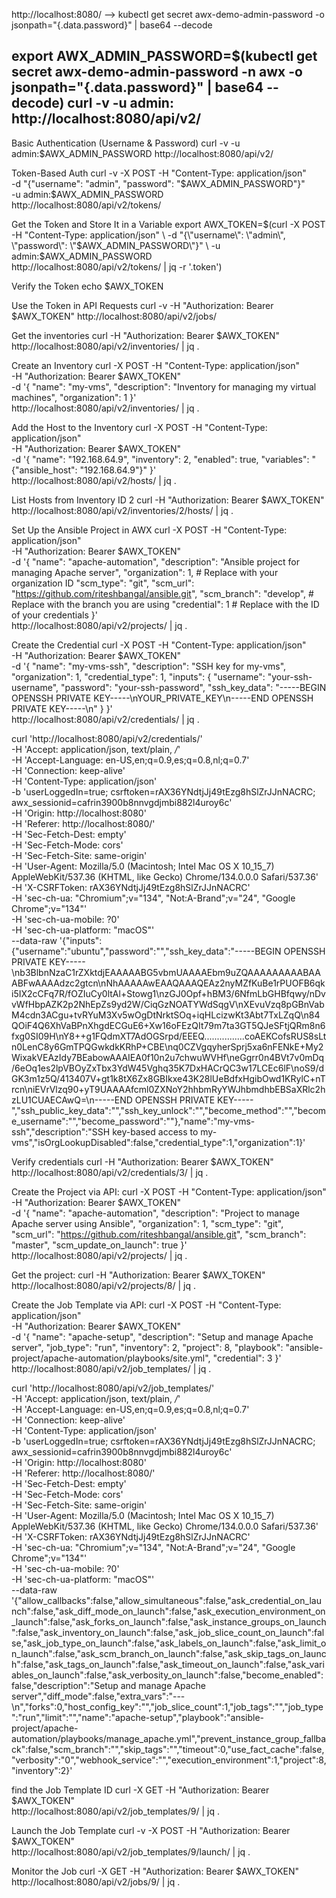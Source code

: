 
http://localhost:8080/ -->
 kubectl get secret awx-demo-admin-password -o jsonpath="{.data.password}" | base64 --decode

export AWX_ADMIN_PASSWORD=$(kubectl get secret awx-demo-admin-password -n awx -o jsonpath="{.data.password}" | base64 --decode)
curl -v -u admin:<pass> http://localhost:8080/api/v2/
----------------------------------

Basic Authentication (Username & Password)
curl -v -u admin:$AWX_ADMIN_PASSWORD http://localhost:8080/api/v2/

Token-Based Auth
curl -v -X POST -H "Content-Type: application/json" \
    -d "{\"username\": \"admin\", \"password\": \"$AWX_ADMIN_PASSWORD\"}" \
    -u admin:$AWX_ADMIN_PASSWORD \
    http://localhost:8080/api/v2/tokens/


Get the Token and Store It in a Variable
export AWX_TOKEN=$(curl -X POST -H "Content-Type: application/json" \
    -d "{\"username\": \"admin\", \"password\": \"$AWX_ADMIN_PASSWORD\"}" \
    -u admin:$AWX_ADMIN_PASSWORD \
    http://localhost:8080/api/v2/tokens/ | jq -r '.token')


Verify the Token
echo $AWX_TOKEN


Use the Token in API Requests
curl -v -H "Authorization: Bearer $AWX_TOKEN" http://localhost:8080/api/v2/jobs/

Get the inventories
curl -H "Authorization: Bearer $AWX_TOKEN" http://localhost:8080/api/v2/inventories/ | jq .

Create an Inventory 
curl -X POST -H "Content-Type: application/json" \
    -H "Authorization: Bearer $AWX_TOKEN" \
    -d '{
          "name": "my-vms",
          "description": "Inventory for managing my virtual machines",
          "organization": 1
        }' \
    http://localhost:8080/api/v2/inventories/ | jq .


Add the Host to the Inventory
curl -X POST -H "Content-Type: application/json" \
  -H "Authorization: Bearer $AWX_TOKEN" \
  -d '{
        "name": "192.168.64.9", 
        "inventory": 2, 
        "enabled": true, 
        "variables": "{\"ansible_host\": \"192.168.64.9\"}"
      }' \
  http://localhost:8080/api/v2/hosts/ | jq .

List Hosts from Inventory ID 2
curl -H "Authorization: Bearer $AWX_TOKEN" \
    http://localhost:8080/api/v2/inventories/2/hosts/ | jq .


Set Up the Ansible Project in AWX
curl -X POST -H "Content-Type: application/json" \
    -H "Authorization: Bearer $AWX_TOKEN" \
    -d '{
          "name": "apache-automation",
          "description": "Ansible project for managing Apache server",
          "organization": 1,  # Replace with your organization ID
          "scm_type": "git",
          "scm_url": "https://github.com/riteshbangal/ansible.git",
          "scm_branch": "develop",  # Replace with the branch you are using
          "credential": 1  # Replace with the ID of your credentials
        }' \
    http://localhost:8080/api/v2/projects/ | jq .



Create the Credential
curl -X POST -H "Content-Type: application/json" \
-H "Authorization: Bearer $AWX_TOKEN" \
-d '{
        "name": "my-vms-ssh",
        "description": "SSH key for my-vms",
        "organization": 1, 
        "credential_type": 1,
        "inputs": {
        "username": "your-ssh-username",
        "password": "your-ssh-password",
        "ssh_key_data": "-----BEGIN OPENSSH PRIVATE KEY-----\nYOUR_PRIVATE_KEY\n-----END OPENSSH PRIVATE KEY-----\n"
        }
    }' \
http://localhost:8080/api/v2/credentials/ | jq .


curl 'http://localhost:8080/api/v2/credentials/' \
  -H 'Accept: application/json, text/plain, */*' \
  -H 'Accept-Language: en-US,en;q=0.9,es;q=0.8,nl;q=0.7' \
  -H 'Connection: keep-alive' \
  -H 'Content-Type: application/json' \
  -b 'userLoggedIn=true; csrftoken=rAX36YNdtjJj49tEzg8hSlZrJJnNACRC; awx_sessionid=cafrin3900b8nnvgdjmbi882l4uroy6c' \
  -H 'Origin: http://localhost:8080' \
  -H 'Referer: http://localhost:8080/' \
  -H 'Sec-Fetch-Dest: empty' \
  -H 'Sec-Fetch-Mode: cors' \
  -H 'Sec-Fetch-Site: same-origin' \
  -H 'User-Agent: Mozilla/5.0 (Macintosh; Intel Mac OS X 10_15_7) AppleWebKit/537.36 (KHTML, like Gecko) Chrome/134.0.0.0 Safari/537.36' \
  -H 'X-CSRFToken: rAX36YNdtjJj49tEzg8hSlZrJJnNACRC' \
  -H 'sec-ch-ua: "Chromium";v="134", "Not:A-Brand";v="24", "Google Chrome";v="134"' \
  -H 'sec-ch-ua-mobile: ?0' \
  -H 'sec-ch-ua-platform: "macOS"' \
  --data-raw '{"inputs":{"username":"ubuntu","password":"","ssh_key_data":"-----BEGIN OPENSSH PRIVATE KEY-----\nb3BlbnNzaC1rZXktdjEAAAAABG5vbmUAAAAEbm9uZQAAAAAAAAABAAABFwAAAAdzc2gtcn\nNhAAAAAwEAAQAAAQEAz2nyMZfKuBe1rPUOFB6qki5IX2cCFq7R/fOZIuCy0ltAl+Stowg1\nzGJ0Opf+hBM3/6NfmLbGHBfqwy/nDvvWfHbpAZK2p2NhEpZs9yd2W/CiqGzNOATYWdSqgV\nXEvuVzq8pGBnVabM4cdn3ACgu+tvRYuM3Xv5wOgDtNrktSOq+iqHLcizwKt3Abt7TxLZqQ\n84QOiF4Q6XhVaBPnXhgdECGuE6+Xw16oFEzQIt79m7ta3GT5QJeSFtjQRm8n6fxg0SI09H\nY8++g1FQdmXT7AdOGSrpd/EEEQ................coAEKCofsRUS8sLtn0LenC8y6GmTPQGwkdkKRhP+CBE\nq0CZVgqyherSprj5xa6nFENkE+My2WixakVEAzIdy7BEabowAAAIEA0f10n2u7chwuWVHf\neGgrr0n4BVt7v0mDq/6eOq1es2lpVBOyZxTbx3YdW45Vghq35K7DxHACrQC3w17LCEc6lF\noS9/dGK3m1z5Q/413407V+gt1k8tX6Zx8GBIkxe43K28lUeBdfxHgibOwd1KRylC+nTrcn\niEVrVlzq90+yT9UAAAAfcml0ZXNoY2hhbmRyYWJhbmdhbEBSaXRlc2hzLU1CUAECAwQ=\n-----END OPENSSH PRIVATE KEY-----","ssh_public_key_data":"","ssh_key_unlock":"","become_method":"","become_username":"","become_password":""},"name":"my-vms-ssh","description":"SSH key-based access to my-vms","isOrgLookupDisabled":false,"credential_type":1,"organization":1}'



  Verify credentials
  curl -H "Authorization: Bearer $AWX_TOKEN" \
    http://localhost:8080/api/v2/credentials/3/ | jq .


Create the Project via API:
curl -X POST -H "Content-Type: application/json" \
    -H "Authorization: Bearer $AWX_TOKEN" \
    -d '{
          "name": "apache-automation",
          "description": "Project to manage Apache server using Ansible",
          "organization": 1,
          "scm_type": "git",
          "scm_url": "https://github.com/riteshbangal/ansible.git",
          "scm_branch": "master",
          "scm_update_on_launch": true
        }' \
    http://localhost:8080/api/v2/projects/ | jq .


Get the project:
curl -H "Authorization: Bearer $AWX_TOKEN" \
    http://localhost:8080/api/v2/projects/8/ | jq .

Create the Job Template via API:
curl -X POST -H "Content-Type: application/json" \
    -H "Authorization: Bearer $AWX_TOKEN" \
    -d '{
          "name": "apache-setup",
          "description": "Setup and manage Apache server",
          "job_type": "run",
          "inventory": 2,
          "project": 8,
          "playbook": "ansible-project/apache-automation/playbooks/site.yml",
          "credential": 3
        }' \
    http://localhost:8080/api/v2/job_templates/ | jq .

curl 'http://localhost:8080/api/v2/job_templates/' \
  -H 'Accept: application/json, text/plain, */*' \
  -H 'Accept-Language: en-US,en;q=0.9,es;q=0.8,nl;q=0.7' \
  -H 'Connection: keep-alive' \
  -H 'Content-Type: application/json' \
  -b 'userLoggedIn=true; csrftoken=rAX36YNdtjJj49tEzg8hSlZrJJnNACRC; awx_sessionid=cafrin3900b8nnvgdjmbi882l4uroy6c' \
  -H 'Origin: http://localhost:8080' \
  -H 'Referer: http://localhost:8080/' \
  -H 'Sec-Fetch-Dest: empty' \
  -H 'Sec-Fetch-Mode: cors' \
  -H 'Sec-Fetch-Site: same-origin' \
  -H 'User-Agent: Mozilla/5.0 (Macintosh; Intel Mac OS X 10_15_7) AppleWebKit/537.36 (KHTML, like Gecko) Chrome/134.0.0.0 Safari/537.36' \
  -H 'X-CSRFToken: rAX36YNdtjJj49tEzg8hSlZrJJnNACRC' \
  -H 'sec-ch-ua: "Chromium";v="134", "Not:A-Brand";v="24", "Google Chrome";v="134"' \
  -H 'sec-ch-ua-mobile: ?0' \
  -H 'sec-ch-ua-platform: "macOS"' \
  --data-raw '{"allow_callbacks":false,"allow_simultaneous":false,"ask_credential_on_launch":false,"ask_diff_mode_on_launch":false,"ask_execution_environment_on_launch":false,"ask_forks_on_launch":false,"ask_instance_groups_on_launch":false,"ask_inventory_on_launch":false,"ask_job_slice_count_on_launch":false,"ask_job_type_on_launch":false,"ask_labels_on_launch":false,"ask_limit_on_launch":false,"ask_scm_branch_on_launch":false,"ask_skip_tags_on_launch":false,"ask_tags_on_launch":false,"ask_timeout_on_launch":false,"ask_variables_on_launch":false,"ask_verbosity_on_launch":false,"become_enabled":false,"description":"Setup and manage Apache server","diff_mode":false,"extra_vars":"---\n","forks":0,"host_config_key":"","job_slice_count":1,"job_tags":"","job_type":"run","limit":"","name":"apache-setup","playbook":"ansible-project/apache-automation/playbooks/manage_apache.yml","prevent_instance_group_fallback":false,"scm_branch":"","skip_tags":"","timeout":0,"use_fact_cache":false,"verbosity":"0","webhook_service":"","execution_environment":1,"project":8,"inventory":2}'

find the Job Template ID
curl -X GET -H "Authorization: Bearer $AWX_TOKEN" \
    http://localhost:8080/api/v2/job_templates/9/ | jq .


Launch the Job Template
curl -v -X POST -H "Authorization: Bearer $AWX_TOKEN" \
    http://localhost:8080/api/v2/job_templates/9/launch/ | jq .


Monitor the Job
curl -X GET -H "Authorization: Bearer $AWX_TOKEN" \
    http://localhost:8080/api/v2/jobs/9/ | jq .
